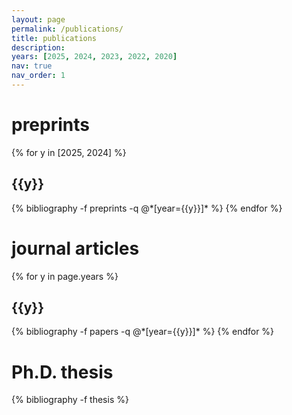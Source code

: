 ```yaml
---
layout: page
permalink: /publications/
title: publications
description: 
years: [2025, 2024, 2023, 2022, 2020]
nav: true
nav_order: 1
---
```

<!-- _pages/publications.md -->
<div class="publications">

<h1>preprints</h1>

{% for y in [2025, 2024] %}
  <h2 class="year">{{y}}</h2>
  {% bibliography -f preprints -q @*[year={{y}}]* %}
{% endfor %}

<h1>journal articles</h1>

{% for y in page.years %}
  <h2 class="year">{{y}}</h2>
  {% bibliography -f papers -q @*[year={{y}}]* %}
{% endfor %}

<h1>Ph.D. thesis</h1>

{% bibliography -f thesis %}

</div>

